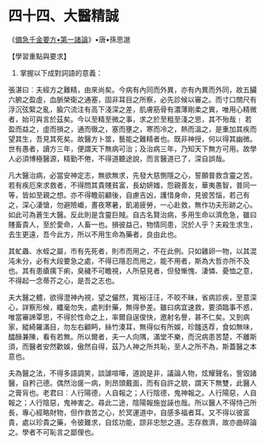 # 四十四、大醫精誠

《[備急千金要方•第一諸論](https://zh.wikisource.org/wiki/%E5%82%99%E6%80%A5%E5%8D%83%E9%87%91%E8%A6%81%E6%96%B9/%E7%AC%AC%E4%B8%80)》•唐•孫思邈

【學習重點與要求】

1. 掌握以下成對詞語的意義：

張湛曰︰夫經方之難精，由來尚矣。今病有內同而外異，亦有內異而外同，故五臟六腑之盈虛，血脈榮衛之通塞，固非耳目之所察，必先診候以審之。而寸口關尺有浮沉弦緊之亂，腧穴流注有高下淺深之差，肌膚筋骨有濃薄剛柔之異，唯用心精微者，始可與言於茲矣。今以至精至微之事，求之於至粗至淺之思，其不殆哉﹗  若盈而益之，虛而損之，通而徹之，塞而壅之，寒而冷之，熱而溫之，是重加其疾而望其生，吾見其死矣。故醫方卜筮，藝能之難精者也。既非神授，何以得其幽微。世有愚者，讀方三年，便謂天下無病可治；及治病三年，乃知天下無方可用。故學人必須博極醫源，精勤不倦，不得道聽途說，而言醫道已了，深自誤哉。

凡大醫治病，必當安神定志，無欲無求，先發大慈惻隱之心，誓願普救含靈之苦。若有疾厄來求救者，不得問其貴賤貧富，長幼妍媸，怨親善友，華夷愚智，普同一等，皆如至親之想。亦不得瞻前顧後，自慮吉凶，護惜身命，見彼苦惱，若己有之，深心淒愴，勿避險巇，晝夜寒暑，飢渴疲勞，一心赴救，無作功夫形跡之心。如此可為蒼生大醫。反此則是含靈巨賊。自古名賢治病，多用生命以濟危急，雖曰賤畜貴人，至於愛命，人畜一也。損彼益己，物情同患，況於人乎？夫殺生求生，去生更遠，吾今此方，所以不用生命為藥者，良由此也。

其虻蟲、水蛭之屬，市有先死者，則市而用之，不在此例。只如雞卵一物，以其混沌未分，必有大段要急之處，不得已隱忍而用之，能不用者，斯為大哲亦所不及也。其有患瘡痍下痢，臭穢不可瞻視，人所惡見者，但發慚愧、淒憐、憂恤之意，不得起一念蒂芥之心，是吾之志也。

夫大醫之體，欲得澄神內視，望之儼然，寬裕汪汪，不皎不昧，省病診疾，至意深心，詳察形候，纖毫勿失，處判針藥，無得參差。雖曰病宜速救，要須臨事不惑，唯當審諦覃思，不得於性命之上，率爾自逞俊快，邀射名譽，甚不仁矣。又到病家，縱綺羅滿目，勿左右顧眄，絲竹湊耳，無得似有所娛，珍饈迭荐，食如無味，醽醁兼陳，看有若無。所以爾者，夫一人向隅，滿堂不樂，而況病患苦楚，不離斯須，而醫者安然歡娛，傲然自得，茲乃人神之所共恥，至人之所不為，斯蓋醫之本意也。

夫為醫之法，不得多語調笑，談謔喧嘩，道說是非，議論人物，炫耀聲名，訾毀諸醫，自矜己德。偶然治瘥一病，則昂頭戴面，而有自許之貌，謂天下無雙，此醫人之膏肓也。老君曰︰人行陽德，人自報之；人行陰德，鬼神報之。人行陽惡，人自報之；人行陰惡，鬼神害之。尋此二途，陰陽報施豈誣也哉。所以醫人不得恃己所長，專心經略財物，但作救苦之心，於冥運道中，自感多福者耳。又不得以彼富貴，處以珍貴之藥，令彼難求，自炫功能，諒非忠恕之道。志存救濟，故亦曲碎論之。學者不可恥言之鄙俚也。

